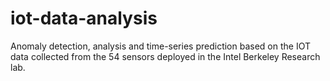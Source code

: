 # iot-data-analysis
Anomaly detection, analysis and time-series prediction based on the IOT data collected from the 54 sensors deployed in the Intel Berkeley Research lab.
